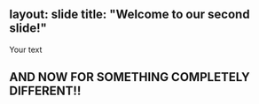 layout: slide
title: "Welcome to our second slide!"
---
Your text
## AND NOW FOR SOMETHING COMPLETELY DIFFERENT!!
